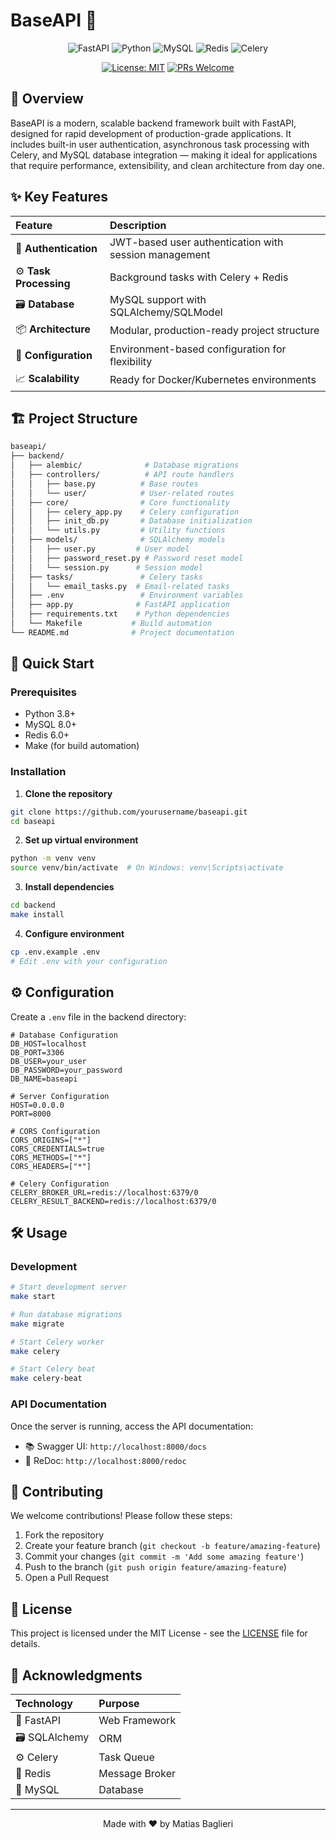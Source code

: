 # BaseAPI 🚀

<div align="center">

![FastAPI](https://img.shields.io/badge/FastAPI-005571?style=for-the-badge&logo=fastapi)
![Python](https://img.shields.io/badge/Python-3.8+-blue?style=for-the-badge&logo=python)
![MySQL](https://img.shields.io/badge/MySQL-8.0+-4479A1?style=for-the-badge&logo=mysql&logoColor=white)
![Redis](https://img.shields.io/badge/Redis-6.0+-DC382D?style=for-the-badge&logo=redis&logoColor=white)
![Celery](https://img.shields.io/badge/Celery-37814A?style=for-the-badge&logo=celery&logoColor=white)

[![License: MIT](https://img.shields.io/badge/License-MIT-yellow.svg?style=for-the-badge)](https://opensource.org/licenses/MIT)
[![PRs Welcome](https://img.shields.io/badge/PRs-welcome-brightgreen.svg?style=for-the-badge)](http://makeapullrequest.com)

</div>

## 📝 Overview

BaseAPI is a modern, scalable backend framework built with FastAPI, designed for rapid development of production-grade applications. It includes built-in user authentication, asynchronous task processing with Celery, and MySQL database integration — making it ideal for applications that require performance, extensibility, and clean architecture from day one.

## ✨ Key Features

<div align="center">

| Feature | Description |
|:--------|:------------|
| 🔐 **Authentication** | JWT-based user authentication with session management |
| ⚙️ **Task Processing** | Background tasks with Celery + Redis |
| 🗃️ **Database** | MySQL support with SQLAlchemy/SQLModel |
| 📦 **Architecture** | Modular, production-ready project structure |
| 🔧 **Configuration** | Environment-based configuration for flexibility |
| 📈 **Scalability** | Ready for Docker/Kubernetes environments |

</div>

## 🏗️ Project Structure

```bash
baseapi/
├── backend/
│   ├── alembic/              # Database migrations
│   ├── controllers/          # API route handlers
│   │   ├── base.py          # Base routes
│   │   └── user/            # User-related routes
│   ├── core/                # Core functionality
│   │   ├── celery_app.py    # Celery configuration
│   │   ├── init_db.py       # Database initialization
│   │   └── utils.py         # Utility functions
│   ├── models/              # SQLAlchemy models
│   │   ├── user.py         # User model
│   │   ├── password_reset.py # Password reset model
│   │   └── session.py      # Session model
│   ├── tasks/               # Celery tasks
│   │   └── email_tasks.py  # Email-related tasks
│   ├── .env                 # Environment variables
│   ├── app.py              # FastAPI application
│   ├── requirements.txt    # Python dependencies
│   └── Makefile           # Build automation
└── README.md              # Project documentation
```

## 🚀 Quick Start

### Prerequisites

- Python 3.8+
- MySQL 8.0+
- Redis 6.0+
- Make (for build automation)

### Installation

1. **Clone the repository**
```bash
git clone https://github.com/yourusername/baseapi.git
cd baseapi
```

2. **Set up virtual environment**
```bash
python -m venv venv
source venv/bin/activate  # On Windows: venv\Scripts\activate
```

3. **Install dependencies**
```bash
cd backend
make install
```

4. **Configure environment**
```bash
cp .env.example .env
# Edit .env with your configuration
```

## ⚙️ Configuration

Create a `.env` file in the backend directory:

```env
# Database Configuration
DB_HOST=localhost
DB_PORT=3306
DB_USER=your_user
DB_PASSWORD=your_password
DB_NAME=baseapi

# Server Configuration
HOST=0.0.0.0
PORT=8000

# CORS Configuration
CORS_ORIGINS=["*"]
CORS_CREDENTIALS=true
CORS_METHODS=["*"]
CORS_HEADERS=["*"]

# Celery Configuration
CELERY_BROKER_URL=redis://localhost:6379/0
CELERY_RESULT_BACKEND=redis://localhost:6379/0
```

## 🛠️ Usage

### Development

```bash
# Start development server
make start

# Run database migrations
make migrate

# Start Celery worker
make celery

# Start Celery beat
make celery-beat
```

### API Documentation

Once the server is running, access the API documentation:

- 📚 Swagger UI: `http://localhost:8000/docs`
- 📖 ReDoc: `http://localhost:8000/redoc`

## 🤝 Contributing

We welcome contributions! Please follow these steps:

1. Fork the repository
2. Create your feature branch (`git checkout -b feature/amazing-feature`)
3. Commit your changes (`git commit -m 'Add some amazing feature'`)
4. Push to the branch (`git push origin feature/amazing-feature`)
5. Open a Pull Request

## 📄 License

This project is licensed under the MIT License - see the [LICENSE](LICENSE) file for details.

## 🙏 Acknowledgments

<div align="center">

| Technology | Purpose |
|:-----------|:--------|
| 🚀 FastAPI | Web Framework |
| 🗃️ SQLAlchemy | ORM |
| ⚙️ Celery | Task Queue |
| 🔄 Redis | Message Broker |
| 🐬 MySQL | Database |

</div>

---

<div align="center">
Made with ❤️ by Matias Baglieri
</div>
